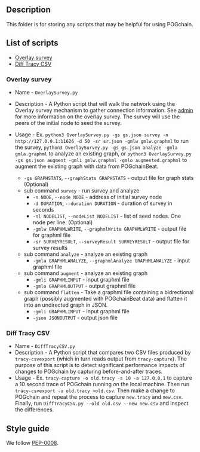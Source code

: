 ## Description
This folder is for storing any scripts that may be helpful for using POGchain.

## List of scripts
- [Overlay survey](#overlay-survey)
- [Diff Tracy CSV](#diff-tracy-csv)

### Overlay survey 
- Name - `OverlaySurvey.py`
- Description - A Python script that will walk the network using the Overlay survey mechanism to gather connection information. See [admin](./../docs/software/admin.md#overlay-topology-survey) for more information on the overlay survey. The survey will use the peers of the initial node to seed the survey.
- Usage - Ex. `python3 OverlaySurvey.py -gs gs.json survey -n http://127.0.0.1:11626 -d 50 -sr sr.json -gmlw gmlw.graphml` to run the survey, `python3 OverlaySurvey.py -gs gs.json analyze -gmla gmla.graphml` to analyze an existing graph, or `python3 OverlaySurvey.py -gs gs.json augment -gmli gmlw.graphml -gmlo augmented.graphml` to augment the existing graph with data from POGchainBeat.

    - `-gs GRAPHSTATS`, `--graphStats GRAPHSTATS` - output file for graph stats (Optional)
    - sub command `survey` - run survey and analyze
        - `-n NODE`, `--node NODE` - address of initial survey node
        - `-d DURATION`, `--duration DURATION` - duration of survey in seconds
        - `-nl NODELIST`, `--nodeList NODELIST` - list of seed nodes. One node per line. (Optional)
        - `-gmlw GRAPHMLWRITE`, `--graphmlWrite GRAPHMLWRITE` - output file for graphml file
        - `-sr SURVEYRESULT`, `--surveyResult SURVEYRESULT` - output file for survey results
    - sub command `analyze` - analyze an existing graph
        - `-gmla GRAPHMLANALYZE`, `--graphmlAnalyze GRAPHMLANALYZE` - input graphml file
    - sub command `augment` - analyze an existing graph
        - `-gmli GRAPHMLINPUT` - input graphml file
        - `-gmlo GRAPHMLOUTPUT` - output graphml file
    - sub command `flatten` - Take a graphml file containing a bidrectional graph (possibly augmented with POGchainBeat data) and flatten it into an undirected graph in JSON.
        - `-gmli GRAPHMLINPUT` - input graphml file
        - `-json JSONOUTPUT` - output json file

### Diff Tracy CSV
- Name - `DiffTracyCSV.py`
- Description - A Python script that compares two CSV files produced by `tracy-csvexport` (which in turn reads output from `tracy-capture`). The purpose of this script is to detect significant performance impacts of changes to POGchain by capturing before-and-after traces.
- Usage - Ex. `tracy-capture -o old.tracy -s 10 -a 127.0.0.1` to capture a 10 second trace of POGchain running on the local machine. Then run `tracy-csvexport -u old.tracy >old.csv`. Then make a change to POGchain and repeat the process to capture `new.tracy` and `new.csv`. Finally, run `DiffTracyCSV.py --old old.csv --new new.csv` and inspect the differences.

## Style guide
We follow [PEP-0008](https://www.python.org/dev/peps/pep-0008/).
